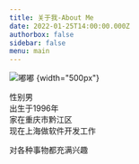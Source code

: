 ```yaml
---
title: 关于我-About Me
date: 2022-01-25T14:00:00.000Z
authorbox: false
sidebar: false
menu: main
---
```


![嘟嘟](/images/IMG_1059.png "嘟嘟")
{width="500px"}

性别男  
出生于1996年  
家在重庆市黔江区  
现在上海做软件开发工作

对各种事物都充满兴趣
